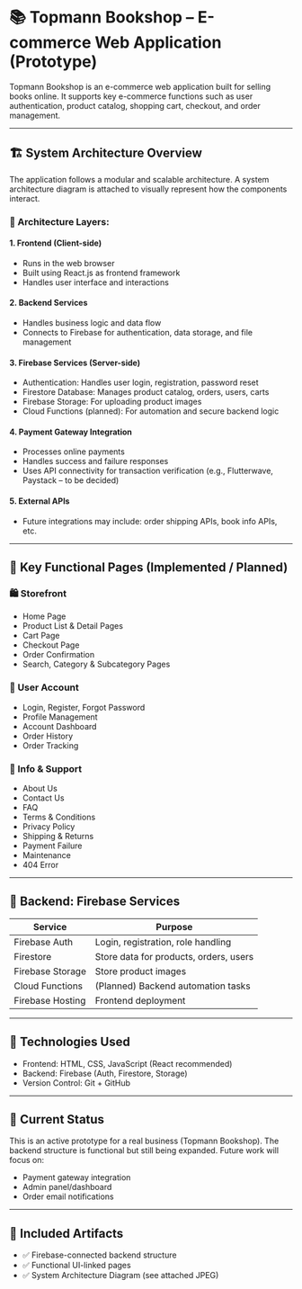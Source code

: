 # 📚 Topmann Bookshop – E-commerce Web Application (Prototype)

Topmann Bookshop is an e-commerce web application built for selling books online. It supports key e-commerce functions such as user authentication, product catalog, shopping cart, checkout, and order management.

---

## 🏗️ System Architecture Overview

The application follows a modular and scalable architecture. A system architecture diagram is attached to visually represent how the components interact.

### 📌 Architecture Layers:

#### 1. Frontend (Client-side)
- Runs in the web browser
- Built using React.js as frontend framework
- Handles user interface and interactions

#### 2. Backend Services
- Handles business logic and data flow
- Connects to Firebase for authentication, data storage, and file management

#### 3. Firebase Services (Server-side)
- Authentication: Handles user login, registration, password reset
- Firestore Database: Manages product catalog, orders, users, carts
- Firebase Storage: For uploading product images
- Cloud Functions (planned): For automation and secure backend logic

#### 4. Payment Gateway Integration
- Processes online payments
- Handles success and failure responses
- Uses API connectivity for transaction verification (e.g., Flutterwave, Paystack – to be decided)

#### 5. External APIs
- Future integrations may include: order shipping APIs, book info APIs, etc.

---

## 🧩 Key Functional Pages (Implemented / Planned)

### 🛍️ Storefront
- Home Page
- Product List & Detail Pages
- Cart Page
- Checkout Page
- Order Confirmation
- Search, Category & Subcategory Pages

### 👤 User Account
- Login, Register, Forgot Password
- Profile Management
- Account Dashboard
- Order History
- Order Tracking

### 📄 Info & Support
- About Us
- Contact Us
- FAQ
- Terms & Conditions
- Privacy Policy
- Shipping & Returns
- Payment Failure
- Maintenance
- 404 Error

---

## 🔧 Backend: Firebase Services

| Service           | Purpose                            |
|------------------|------------------------------------|
| Firebase Auth     | Login, registration, role handling |
| Firestore         | Store data for products, orders, users |
| Firebase Storage  | Store product images               |
| Cloud Functions   | (Planned) Backend automation tasks |
| Firebase Hosting  | Frontend deployment     |

---

## 🔨 Technologies Used

- Frontend: HTML, CSS, JavaScript (React recommended)
- Backend: Firebase (Auth, Firestore, Storage)
- Version Control: Git + GitHub

---

## 📎 Current Status

This is an active prototype for a real business (Topmann Bookshop). The backend structure is functional but still being expanded. Future work will focus on:
- Payment gateway integration
- Admin panel/dashboard
- Order email notifications

---

## 📁 Included Artifacts

- ✅ Firebase-connected backend structure  
- ✅ Functional UI-linked pages  
- ✅ System Architecture Diagram (see attached JPEG)
